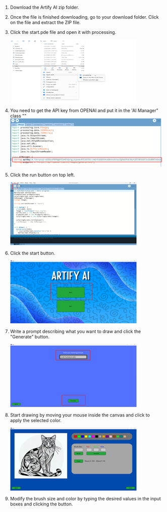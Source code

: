 1. Download the Artify AI zip folder.
 
2. Once the file is finished downloading, go to your download folder. Click on the file and extract the ZIP file.
 
3. Click the start.pde file and open it with processing.
   
   <img src="../../media/tutorial/open with processing.png" width="400" height="200">

4. You need to get the API key from OPENAI and put it in the 'AI Manager" class ""
   <img src="../../media/tutorial/apikey.png">
   
5. Click the run button on top left.
   
   <img src="../../media/tutorial/run button.png" width="400" height="200">
   
6. Click the start button.
   
   <img src="../../media/tutorial/start button.png" width="400" height="200">
   
7. Write a prompt describing what you want to draw and click the "Generate" button.
    
   <img src="../../media/tutorial/prompt screen.png" width="400" height="200">
   
8. Start drawing by moving your mouse inside the canvas and click to apply the selected color.
    
   <img src="../../media/tutorial/drawing screen.png" width="400" height="200">
   
9. Modify the brush size and color by typing the desired values in the input boxes and clicking the button.
